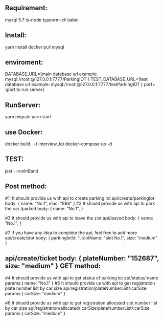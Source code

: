 Requirement:
--------------
mysql 5.7
ts-node
typeorm-cli
babel

Install:
------------
yarn install
docker pull mysql

enviroment:
-------------
DATABASE_URL={main database url example: mysql://root:@127.0.0.1:7777/ParkingIOT }
TEST_DATABASE_URL={test database url example: mysql://root:@127.0.0.1:7777/testParkingIOT }
port={port to run server}

RunServer:
------------
yarn migrate
yarn start

use Docker:
------------
docker build . -t interview_iot
docker-compose up -d

TEST: 
----------------------
jest --runInBand


Post method:
-----------------
#1: It should provide us with api to create parking lot
api/create/parkingIot
body: {
    name: "No.1",
    mac: "888"
}
#2 It should provide us with api to park the car
/parked
body: {
    name: "No.1",
}

#3 It should provide us with api to leave the slot
api/leaved
body: {
    name: "No.1",
}
       
#7 If you have any idea to complete the api, feel free to add more
api/create/slot
body: {
    parkingIotId: 1,
    slotName: "slot No.1",
    size: "medium"
}
        
api/create/ticket
body: {
    plateNumber: "152687",
    size: "medium"
}
GET method:
-----------------
#4 It should provide us with api to get status of parking lot
api/status/:name
params:{
    name: "No.1"
}
#5 It should provide us with api to get registration plate number list by car size
api/registration/plateNumberList/:carSize
params:{
    carSize: "medium"
}

#6 It should provide us with api to get registration allocated slot number list by car size
api/registration/allocated/:carSize/plateNumberList/:carSize
params:{
    carSize: "medium"
}

